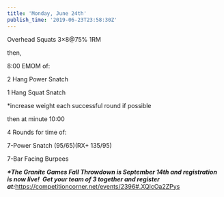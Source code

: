```yaml
---
title: 'Monday, June 24th'
publish_time: '2019-06-23T23:58:30Z'
---
```


Overhead Squats 3×8\@75% 1RM

then,

8:00 EMOM of:

2 Hang Power Snatch

1 Hang Squat Snatch

\*increase weight each successful round if possible

then at minute 10:00

4 Rounds for time of:

7-Power Snatch (95/65)(RX+ 135/95)

7-Bar Facing Burpees

***\*The Granite Games Fall Throwdown is September 14th and registration
is now live!  Get your team of 3 together and register
at:***<https://competitioncorner.net/events/2396#.XQlcOa2ZPys>
